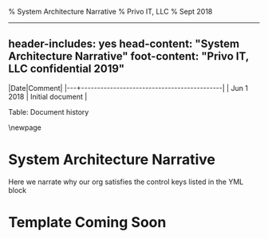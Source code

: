 % System Architecture Narrative
% Privo IT, LLC
% Sept 2018

---
header-includes: yes
head-content: "System Architecture Narrative"
foot-content: "Privo IT, LLC confidential 2019"
---



|Date|Comment|
|---+--------------------------------------------|
| Jun 1 2018 | Initial document |

Table: Document history


\newpage


# System Architecture Narrative

Here we narrate why our org satisfies the control keys listed in the YML block

# Template Coming Soon


